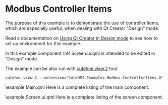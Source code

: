 # Modbus Controller Items

The purpose of this example is to demonstrate the use of controller items, which are especially useful, when dealing with Qt Creator
"Design" mode.

Read a documentation on [Using Qt Creator in Design mode](using-qt-creator-in-design-mode.md) to see how to set up environment for
this example.

In this example component \ref Screen.ui.qml is intended to be edited in "Design" mode.

The example can be also run with [cutehmi.view.2](../../../../../tools/cutehmi.view.2/) tool.
```
cutehmi.view.2 --extension="CuteHMI.Examples.Modbus.ControllerItems.0"
```

\example Main.qml
Here is a complete listing of the main component.

\example Screen.ui.qml
Here is a complete listing of the screen component.
